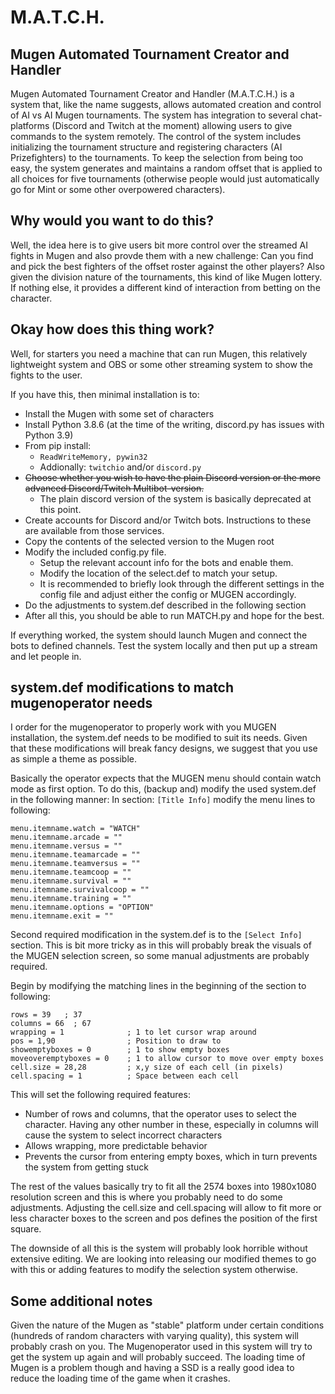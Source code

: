 # M.A.T.C.H.
Mugen Automated Tournament Creator and Handler
----

Mugen Automated Tournament Creator and Handler (M.A.T.C.H.) is a system that, like the name suggests, allows automated creation and control of AI vs AI Mugen tournaments. The system has integration to several chat-platforms (Discord and Twitch at the moment) allowing users to give commands to the system remotely. The control of the system includes initializing the tournament structure and registering characters (AI Prizefighters) to the tournaments. To keep the selection from being too easy, the system generates and maintains a random offset that is applied to all choices for five tournaments (otherwise people would just automatically go for Mint or some other overpowered characters).

Why would you want to do this?
----
Well, the idea here is to give users bit more control over the streamed AI fights in Mugen and also provde them with a new challenge: Can you find and pick the best fighters of the offset roster against the other players?
Also given the division nature of the tournaments, this kind of like Mugen lottery.
If nothing else, it provides a different kind of interaction from betting on the character.

Okay how does this thing work?
----
Well, for starters you need a machine that can run Mugen, this relatively lightweight system and OBS or some other streaming system to show the fights to the user.

If you have this, then minimal installation is to:
 * Install the Mugen with some set of characters
 * Install Python 3.8.6 (at the time of the writing, discord.py has issues with Python 3.9)
 * From pip install:
    * ```ReadWriteMemory, pywin32```
    * Addionally: ```twitchio``` and/or ```discord.py```  
 *  ~~Choose whether you wish to have the plain Discord version or the more advanced Discord/Twitch Multibot-version.~~
    * The plain discord version of the system is basically deprecated at this point. 
 * Create accounts for Discord and/or Twitch bots. Instructions to these are available from those services.
 * Copy the contents of the selected version to the Mugen root
 * Modify the included config.py file. 
    * Setup the relevant account info for the bots and enable them.
    * Modify the location of the select.def to match your setup.
    * It is recommended to briefly look through the different settings in the config file and adjust either the config or MUGEN accordingly.
 * Do the adjustments to system.def described in the following section
 * After all this, you should be able to run MATCH.py and hope for the best.
 
If everything worked, the system should launch Mugen and connect the bots to defined channels. Test the system locally and then put up a stream and let people in.



system.def modifications to match mugenoperator needs
----
I order for the mugenoperator to properly work with you MUGEN installation, the system.def needs to be modified to suit its needs. Given that these modifications will break fancy designs, we suggest that you use as simple a theme as possible.

Basically the operator expects that the MUGEN menu should contain watch mode as first option. To do this, (backup and) modify the used system.def in the following manner:
 In section: ```[Title Info]``` modify the menu lines to following:
```
menu.itemname.watch = "WATCH"
menu.itemname.arcade = ""
menu.itemname.versus = ""
menu.itemname.teamarcade = ""
menu.itemname.teamversus = ""
menu.itemname.teamcoop = ""
menu.itemname.survival = ""
menu.itemname.survivalcoop = ""
menu.itemname.training = ""
menu.itemname.options = "OPTION"
menu.itemname.exit = ""
```
Second required modification in the system.def is to the ```[Select Info]``` section. This is bit more tricky as in this will probably break the visuals of the MUGEN selection screen, so some manual adjustments are probably required.

Begin by modifying the matching lines in the beginning of the section to following:
```
rows = 39   ; 37
columns = 66  ; 67
wrapping = 1              ; 1 to let cursor wrap around
pos = 1,90                ; Position to draw to
showemptyboxes = 0        ; 1 to show empty boxes
moveoveremptyboxes = 0    ; 1 to allow cursor to move over empty boxes
cell.size = 28,28         ; x,y size of each cell (in pixels)
cell.spacing = 1          ; Space between each cell
```
This will set the following required features:
   * Number of rows and columns, that the operator uses to select the character. Having any other number in these, especially in columns will cause the system to select incorrect characters
   * Allows wrapping, more predictable behavior
   * Prevents the cursor from entering empty boxes, which in turn prevents the system from getting stuck

The rest of the values basically try to fit all the 2574 boxes into 1980x1080 resolution screen and this is where you probably need to do some adjustments.
Adjusting the cell.size and cell.spacing will allow to fit more or less character boxes to the screen and pos defines the position of the first square.

The downside of all this is the system will probably look horrible without extensive editing. We are looking into releasing our modified themes to go with this or adding features to modify the selection system otherwise.


 
Some additional notes
----
Given the nature of the Mugen as "stable" platform under certain conditions (hundreds of random characters with varying quality), this system will probably crash on you. The Mugenoperator used in this system will try to get the system up again and will probably succeed. The loading time of Mugen is a problem though and having a SSD is a really good idea to reduce the loading time of the game when it crashes. 
